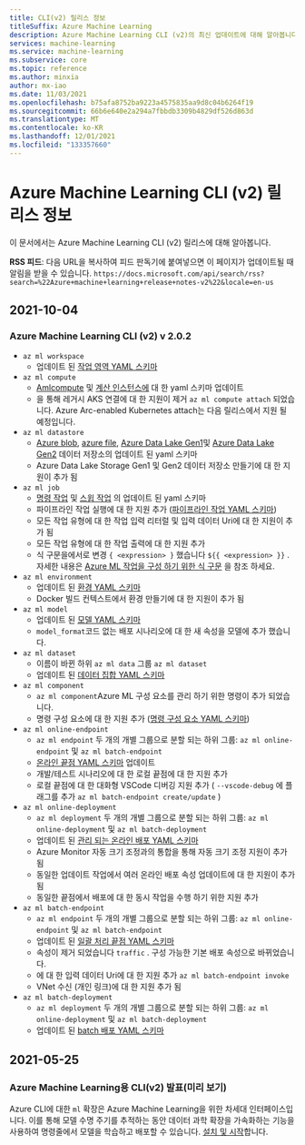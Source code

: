 ```yaml
---
title: CLI(v2) 릴리스 정보
titleSuffix: Azure Machine Learning
description: Azure Machine Learning CLI (v2)의 최신 업데이트에 대해 알아봅니다.
services: machine-learning
ms.service: machine-learning
ms.subservice: core
ms.topic: reference
ms.author: minxia
author: mx-iao
ms.date: 11/03/2021
ms.openlocfilehash: b75afa8752ba9223a4575835aa9d8c04b6264f19
ms.sourcegitcommit: 66b6e640e2a294a7fbbdb3309b4829df526d863d
ms.translationtype: MT
ms.contentlocale: ko-KR
ms.lasthandoff: 12/01/2021
ms.locfileid: "133357660"
---
```

# <a name="azure-machine-learning-cli-v2-release-notes"></a>Azure Machine Learning CLI (v2) 릴리스 정보

이 문서에서는 Azure Machine Learning CLI (v2) 릴리스에 대해 알아봅니다.

__RSS 피드__: 다음 URL을 복사하여 피드 판독기에 붙여넣으면 이 페이지가 업데이트될 때 알림을 받을 수 있습니다. `https://docs.microsoft.com/api/search/rss?search=%22Azure+machine+learning+release+notes-v2%22&locale=en-us`

## <a name="2021-10-04"></a>2021-10-04

### <a name="azure-machine-learning-cli-v2-v202"></a>Azure Machine Learning CLI (v2) v 2.0.2

- `az ml workspace`
  - 업데이트 된 [작업 영역 YAML 스키마](reference-yaml-workspace.md)
- `az ml compute`
  - [Amlcompute](reference-yaml-compute-aml.md) 및 [계산 인스턴스에](reference-yaml-compute-instance.md) 대 한 yaml 스키마 업데이트
  - 을 통해 레거시 AKS 연결에 대 한 지원이 제거 `az ml compute attach` 되었습니다. Azure Arc-enabled Kubernetes attach는 다음 릴리스에서 지원 될 예정입니다.
- `az ml datastore`
  - [Azure blob](reference-yaml-datastore-blob.md), [azure file](reference-yaml-datastore-files.md), [Azure Data Lake Gen1](reference-yaml-datastore-data-lake-gen1.md)및 [Azure Data Lake Gen2](reference-yaml-datastore-data-lake-gen2.md) 데이터 저장소의 업데이트 된 yaml 스키마
  - Azure Data Lake Storage Gen1 및 Gen2 데이터 저장소 만들기에 대 한 지원이 추가 됨
- `az ml job`
  - [명령 작업](reference-yaml-job-command.md) 및 [스윕 작업](reference-yaml-job-sweep.md) 의 업데이트 된 yaml 스키마
  - 파이프라인 작업 실행에 대 한 지원 추가 ([파이프라인 작업 YAML 스키마](reference-yaml-job-pipeline.md))
  - 모든 작업 유형에 대 한 작업 입력 리터럴 및 입력 데이터 Uri에 대 한 지원이 추가 됨
  - 모든 작업 유형에 대 한 작업 출력에 대 한 지원 추가
  - 식 구문을에서로 변경 `{ <expression> }` 했습니다 `${{ <expression> }}` . 자세한 내용은 [Azure ML 작업을 구성 하기 위한 식 구문](reference-yaml-core-syntax.md#expression-syntax-for-configuring-azure-ml-jobs-and-components) 을 참조 하세요.
- `az ml environment`
  - 업데이트 된 [환경 YAML 스키마](reference-yaml-environment.md)
  - Docker 빌드 컨텍스트에서 환경 만들기에 대 한 지원이 추가 됨
- `az ml model`
  - 업데이트 된 [모델 YAML 스키마](reference-yaml-model.md)
  - `model_format`코드 없는 배포 시나리오에 대 한 새 속성을 모델에 추가 했습니다.
- `az ml dataset`
  - 이름이 바뀐 하위 `az ml data` 그룹 `az ml dataset`
  - 업데이트 된 [데이터 집합 YAML 스키마](reference-yaml-dataset.md)
- `az ml component`
  - `az ml component`Azure ML 구성 요소를 관리 하기 위한 명령이 추가 되었습니다.
  - 명령 구성 요소에 대 한 지원 추가 ([명령 구성 요소 YAML 스키마](reference-yaml-component-command.md))
- `az ml online-endpoint`
  - `az ml endpoint` 두 개의 개별 그룹으로 분할 되는 하위 그룹: `az ml online-endpoint` 및 `az ml batch-endpoint`
  - [온라인 끝점 YAML 스키마](reference-yaml-endpoint-managed-online.md) 업데이트
  - 개발/테스트 시나리오에 대 한 로컬 끝점에 대 한 지원 추가
  - 로컬 끝점에 대 한 대화형 VSCode 디버깅 지원 추가 ( `--vscode-debug` 에 플래그를 추가 `az ml batch-endpoint create/update` )
- `az ml online-deployment`
  - `az ml deployment` 두 개의 개별 그룹으로 분할 되는 하위 그룹: `az ml online-deployment` 및 `az ml batch-deployment`
  - 업데이트 된 [관리 되는 온라인 배포 YAML 스키마](reference-yaml-endpoint-managed-online.md)
  - Azure Monitor 자동 크기 조정과의 통합을 통해 자동 크기 조정 지원이 추가 됨
  - 동일한 업데이트 작업에서 여러 온라인 배포 속성 업데이트에 대 한 지원이 추가 됨
  - 동일한 끝점에서 배포에 대 한 동시 작업을 수행 하기 위한 지원 추가
- `az ml batch-endpoint`
  - `az ml endpoint` 두 개의 개별 그룹으로 분할 되는 하위 그룹: `az ml online-endpoint` 및 `az ml batch-endpoint`
  - 업데이트 된 [일괄 처리 끝점 YAML 스키마](reference-yaml-endpoint-batch.md)
  - 속성이 제거 되었습니다 `traffic` . 구성 가능한 기본 배포 속성으로 바뀌었습니다.
  - 에 대 한 입력 데이터 Uri에 대 한 지원 추가 `az ml batch-endpoint invoke`
  - VNet 수신 (개인 링크)에 대 한 지원 추가 됨
- `az ml batch-deployment`
  - `az ml deployment` 두 개의 개별 그룹으로 분할 되는 하위 그룹: `az ml online-deployment` 및 `az ml batch-deployment`
  - 업데이트 된 [batch 배포 YAML 스키마](reference-yaml-deployment-batch.md)

## <a name="2021-05-25"></a>2021-05-25

### <a name="announcing-the-cli-v2-preview-for-azure-machine-learning"></a>Azure Machine Learning용 CLI(v2) 발표(미리 보기)

Azure CLI에 대한 `ml` 확장은 Azure Machine Learning을 위한 차세대 인터페이스입니다. 이를 통해 모델 수명 주기를 추적하는 동안 데이터 과학 확장을 가속화하는 기능을 사용하여 명령줄에서 모델을 학습하고 배포할 수 있습니다. [설치 및 시작](how-to-configure-cli.md)합니다.
